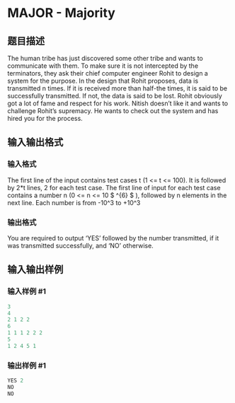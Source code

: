 # MAJOR - Majority

## 题目描述

The human tribe has just discovered some other tribe and wants to communicate with them. To make sure it is not intercepted by the terminators, they ask their chief computer engineer Rohit to design a system for the purpose. In the design that Rohit proposes, data is transmitted n times. If it is received more than half-the times, it is said to be successfully transmitted. If not, the data is said to be lost. Rohit obviously got a lot of fame and respect for his work. Nitish doesn’t like it and wants to challenge Rohit’s supremacy. He wants to check out the system and has hired you for the process.

## 输入输出格式

### 输入格式

The first line of the input contains test cases t (1 <= t <= 100). It is followed by 2\*t lines, 2 for each test case. The first line of input for each test case contains a number n (0 <= n <= 10 $ ^{6} $ ), followed by n elements in the next line. Each number is from -10^3 to +10^3

### 输出格式

You are required to output ‘YES’ followed by the number transmitted, if it was transmitted successfully, and ‘NO’ otherwise.

## 输入输出样例

### 输入样例 #1

```cpp
3
4
2 1 2 2
6
1 1 1 2 2 2
5
1 2 4 5 1
```


### 输出样例 #1

```cpp
YES 2
NO
NO
```



